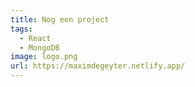 ```yaml
---
title: Nog een project
tags:
  - React
  - MongoDB
image: logo.png
url: https://maximdegeyter.netlify.app/
---
```

